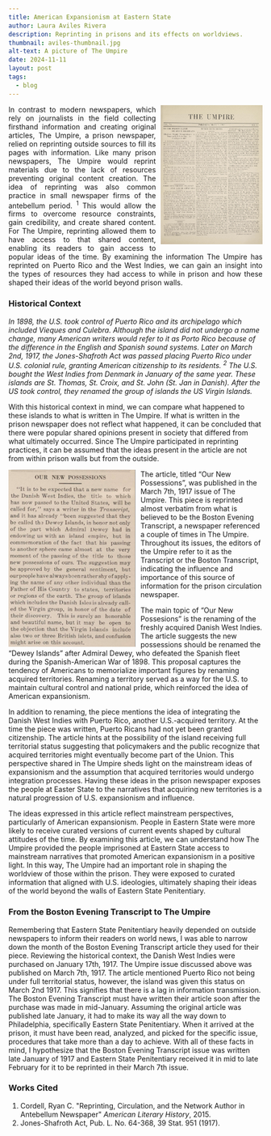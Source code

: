 ```yaml
---
title: American Expansionism at Eastern State
author: Laura Aviles Rivera
description: Reprinting in prisons and its effects on worldviews.
thumbnail: aviles-thumbnail.jpg
alt-text: A picture of The Umpire
date: 2024-11-11
layout: post
tags:
  - blog
--- 
```

<img src="/assets/img/aviles-thumbnail.jpg" alt="Picture from The Umpire Nespaper" style="width: 40%; float:right;margin-left:10px;">
<div style="text-align: justify" >
  <p style="font-size": 1.3em >
In contrast to modern newspapers, which rely on journalists in the field collecting firsthand information and creating original articles,  The Umpire, a prison newspaper, relied on reprinting outside sources to fill its pages with information. Like many prison newspapers, The Umpire would reprint materials due to the lack of resources preventing original content creation. The idea of reprinting was also common practice in small newspaper firms of the antebellum period. <sup>1</sup>  This would allow the firms to overcome resource constraints, gain credibility, and create shared content. For The Umpire, reprinting allowed them to have access to that shared content, enabling its readers to gain access to popular ideas of the time. By examining the information The Umpire has reprinted on Puerto Rico and the West Indies, we can gain an insight into the types of resources they had access to while in prison and how these shaped their ideas of the world beyond prison walls. 
      </p>
      </div>
      
### Historical Context 

*In 1898, the U.S. took control of Puerto Rico and its archipelago which included Vieques and Culebra. Although the island did not undergo a name change, many American writers would refer to it as Porto Rico because of the difference in the English and Spanish sound systems.   Later on March 2nd, 1917, the Jones-Shafroth Act was passed placing Puerto Rico under U.S. colonial rule, granting American citizenship to its residents. <sup>2</sup>  The U.S. bought the West Indies from Denmark in January of the same year. These islands are St. Thomas, St. Croix, and St. John (St. Jan in Danish). After the US took control, they renamed the group of islands the US Virgin Islands.* 

With this historical context in mind, we can compare what happened to these islands to what is written in The Umpire. If what is written in the prison newspaper does not reflect what happened, it can be concluded that there were popular shared opinions present in society that differed from what ultimately occurred. Since The Umpire participated in reprinting practices, it can be assumed that the ideas present in the article are not from within prison walls but from the outside. 

  <img src="/assets/img/aviles-picture2.png" alt="Picture from The Umpire article Our New Possesions" style="width: 50%;float:left;margin-right:10px;">
  
The article, titled “Our New Possessions”, was published in the March 7th, 1917 issue of The Umpire. This piece is reprinted almost verbatim from what is believed to be the Boston Evening Transcript, a newspaper referenced a couple of times in The Umpire. Throughout its issues, the editors of the Umpire refer to it as the Transcript or the Boston Transcript, indicating the influence and importance of this source of information for the prison circulation newspaper.  

The main topic of “Our New Possesions” is the renaming of the freshly acquired Danish West Indies. The article suggests the new possessions should be renamed the “Dewey Islands” after Admiral Dewey, who defeated the Spanish fleet during the Spanish-American War of 1898. This proposal captures the tendency of Americans to memorialize important figures by renaming acquired territories. Renaming a territory served as a way for the U.S. to maintain cultural control and national pride,  which reinforced the idea of American expansionism. 

In addition to renaming, the piece mentions the idea of integrating the Danish West Indies with Puerto Rico, another U.S.-acquired territory. At the time the piece was written, Puerto Ricans had not yet been granted citizenship.  The article hints at the possibility of the island receiving full territorial status suggesting that policymakers and the public recognize that acquired territories might eventually become part of the Union. This perspective shared in The Umpire sheds light on the mainstream ideas of expansionism and the assumption that acquired territories would undergo integration processes. Having these ideas in the prison newspaper exposes the people at Easter State to the narratives that acquiring new territories is a natural progression of U.S. expansionism and influence. 

The ideas expressed in this article reflect mainstream perspectives, particularly of American expansionism. People in Eastern State were more likely to receive curated versions of current events shaped by cultural attitudes of the time. By examining this article, we can understand how The Umpire provided the people imprisoned at Eastern State access to mainstream narratives that promoted American expansionism in a positive light. In this way,  The Umpire had an important role in shaping the worldview of those within the prison. They were exposed to curated information that aligned with U.S. ideologies, ultimately shaping their ideas of the world beyond the walls of Eastern State Penitentiary. 

### From the Boston Evening Transcript to The Umpire
Remembering that Eastern State Penitentiary heavily depended on outside newspapers to inform their readers on world news, I was able to narrow down the month of the Boston Evening Transcript article they used for their piece. Reviewing the historical context, the Danish West Indies were purchased on January 17th, 1917. The Umpire issue discussed above was published on March 7th, 1917. The article mentioned Puerto Rico not being under full territorial status, however, the island was given this status on March 2nd 1917. This signifies that there is a lag in information transmission. The Boston Evening Transcript must have written their article soon after the purchase was made in mid-January. Assuming the original article was published late January, it had to make its way all the way down to Philadelphia, specifically Eastern State Penitentiary. When it arrived at the prison, it must have been read, analyzed, and picked for the specific issue, procedures that take more than a day to achieve. With all of these facts in mind, I hypothesize that the Boston Evening Transcript issue was written late January of 1917 and Eastern State Penitentiary received it in mid to late February for it to be reprinted in their March 7th issue. 

### Works Cited
1. Cordell, Ryan C. "Reprinting, Circulation, and the Network Author in Antebellum Newspaper" *American Literary History*, 2015.
2. Jones-Shafroth Act, Pub. L. No. 64-368, 39 Stat. 951 (1917).

